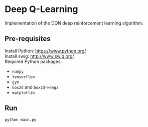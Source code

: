 # Deep Q-Learning
Implementation of the DQN deep reinforcement learning algorithm.
## Pre-requisites
Install Python: https://www.python.org/  
Install swig: http://www.swig.org/  
Required Python packages:
- ```numpy```
- ```tensorflow```
- ```gym```
- ```box2d``` and ```box2d-kengz```
- ```matplotlib```
## Run
```shell
python main.py
```

